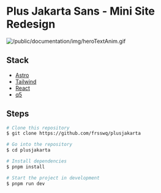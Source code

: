 # Plus Jakarta Sans - Mini Site Redesign

![/public/documentation/img/heroTextAnim.gif](/public/documentation/img/heroTextAnim.gif)

## Stack

- [Astro](https://astro.build/)
- [Tailwind](https://tailwindcss.com/)
- [React](https://react.dev/)
- [q5](https://q5js.org/home/)

## Steps

```bash
# Clone this repository
$ git clone https://github.com/frsswq/plusjakarta
```

```bash
# Go into the repository
$ cd plusjakarta
```

```bash
# Install dependencies
$ pnpm install
```

```bash
# Start the project in development
$ pnpm run dev
```
